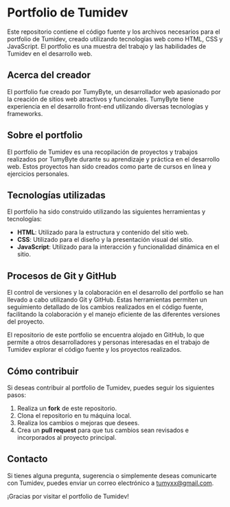 # Portfolio de Tumidev

Este repositorio contiene el código fuente y los archivos necesarios para el portfolio de Tumidev, creado utilizando tecnologías web como HTML, CSS y JavaScript. El portfolio es una muestra del trabajo y las habilidades de Tumidev en el desarrollo web.

## Acerca del creador

El portfolio fue creado por TumyByte, un desarrollador web apasionado por la creación de sitios web atractivos y funcionales. TumyByte tiene experiencia en el desarrollo front-end utilizando diversas tecnologías y frameworks.

## Sobre el portfolio

El portfolio de Tumidev es una recopilación de proyectos y trabajos realizados por TumyByte durante su aprendizaje y práctica en el desarrollo web. Estos proyectos han sido creados como parte de cursos en línea y ejercicios personales.

## Tecnologías utilizadas

El portfolio ha sido construido utilizando las siguientes herramientas y tecnologías:

- **HTML**: Utilizado para la estructura y contenido del sitio web.
- **CSS**: Utilizado para el diseño y la presentación visual del sitio.
- **JavaScript**: Utilizado para la interacción y funcionalidad dinámica en el sitio.

## Procesos de Git y GitHub

El control de versiones y la colaboración en el desarrollo del portfolio se han llevado a cabo utilizando Git y GitHub. Estas herramientas permiten un seguimiento detallado de los cambios realizados en el código fuente, facilitando la colaboración y el manejo eficiente de las diferentes versiones del proyecto.

El repositorio de este portfolio se encuentra alojado en GitHub, lo que permite a otros desarrolladores y personas interesadas en el trabajo de Tumidev explorar el código fuente y los proyectos realizados.

## Cómo contribuir

Si deseas contribuir al portfolio de Tumidev, puedes seguir los siguientes pasos:

1. Realiza un **fork** de este repositorio.
2. Clona el repositorio en tu máquina local.
3. Realiza los cambios o mejoras que desees.
4. Crea un **pull request** para que tus cambios sean revisados e incorporados al proyecto principal.

## Contacto

Si tienes alguna pregunta, sugerencia o simplemente deseas comunicarte con Tumidev, puedes enviar un correo electrónico a tumyxx@gmail.com.

¡Gracias por visitar el portfolio de Tumidev!